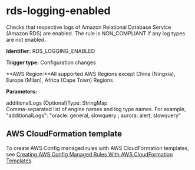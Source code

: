 # rds\-logging\-enabled<a name="rds-logging-enabled"></a>

Checks that respective logs of Amazon Relational Database Service \(Amazon RDS\) are enabled\. The rule is NON\_COMPLIANT if any log types are not enabled\. 

**Identifier:** RDS\_LOGGING\_ENABLED

**Trigger type:** Configuration changes

**AWS Region:**All supported AWS Regions except China \(Ningxia\), Europe \(Milan\), Africa \(Cape Town\) Regions

**Parameters:**

additionalLogs \(Optional\)Type: StringMap  
Comma\-separated list of engine names and log type names\. For example, "additionalLogs": "oracle: general, slowquery ; aurora: alert, slowquery"

## AWS CloudFormation template<a name="w24aac11c29c17d243c15"></a>

To create AWS Config managed rules with AWS CloudFormation templates, see [Creating AWS Config Managed Rules With AWS CloudFormation Templates](aws-config-managed-rules-cloudformation-templates.md)\.